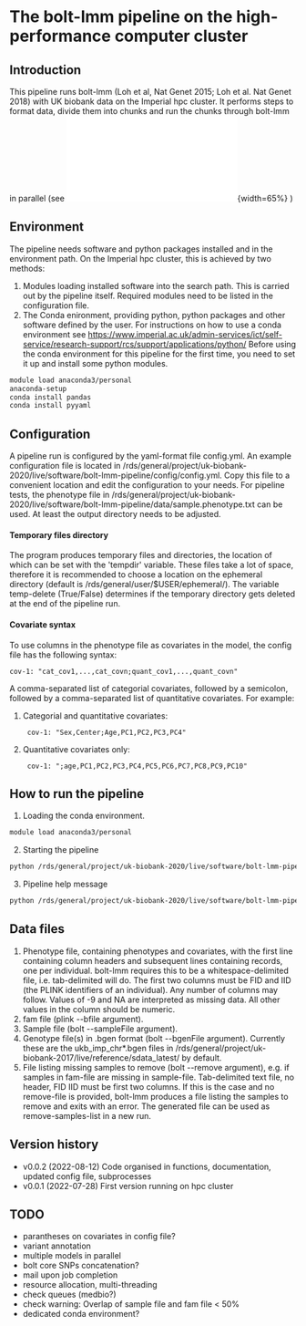 # The bolt-lmm pipeline on the high-performance computer cluster


## Introduction

This pipeline runs bolt-lmm (Loh et al, Nat Genet 2015; Loh et al. Nat
Genet 2018) with UK biobank data on the Imperial hpc cluster. It
performs steps to format data, divide them into chunks and run the
chunks through bolt-lmm in parallel (see ![bolt-lmm
pipeline](./fig-bolt-pipeline.pdf){width=65%} )



## Environment

The pipeline needs software and python packages installed and in the
environment path. On the Imperial hpc cluster, this is achieved by two
methods:

1. Modules loading installed software into the search path. This is
   carried out by the pipeline itself. Required modules need to be
   listed in the configuration file.
2. The Conda enironment, providing python, python packages and other
   software defined by the user. For instructions on how to use a
   conda environment see
   https://www.imperial.ac.uk/admin-services/ict/self-service/research-support/rcs/support/applications/python/
   Before using the conda environment for this pipeline for the first
   time, you need to set it up and install some python modules.

```bash
module load anaconda3/personal
anaconda-setup
conda install pandas
conda install pyyaml
```


## Configuration

A pipeline run is configured by the yaml-format file config.yml. An
example configuration file is located in
/rds/general/project/uk-biobank-2020/live/software/bolt-lmm-pipeline/config/config.yml. Copy
this file to a convenient location and edit the configuration to your
needs. For pipeline tests, the phenotype file in
/rds/general/project/uk-biobank-2020/live/software/bolt-lmm-pipeline/data/sample.phenotype.txt
can be used. At least the output directory needs to be adjusted.


#### Temporary files directory

The program produces temporary files and directories, the location of
which can be set with the 'tempdir' variable. These files take a lot
of space, therefore it is recommended to choose a location on the
ephemeral directory (default is
/rds/general/user/$USER/ephemeral/). The variable temp-delete
(True/False) determines if the temporary directory gets deleted at the
end of the pipeline run.

#### Covariate syntax

To use columns in the phenotype file as covariates in the model, the
config file has the following syntax:

	cov-1: "cat_cov1,...,cat_covn;quant_cov1,...,quant_covn"

A comma-separated list of categorial covariates, followed by a
semicolon, followed by a comma-separated list of quantitative
covariates. For example:

1. Categorial and quantitative covariates:

		cov-1: "Sex,Center;Age,PC1,PC2,PC3,PC4"

2. Quantitative covariates only:

		cov-1: ";age,PC1,PC2,PC3,PC4,PC5,PC6,PC7,PC8,PC9,PC10"


## How to run the pipeline

1. Loading the conda environment.

```bash
module load anaconda3/personal
```

2. Starting the pipeline

``` bash
python /rds/general/project/uk-biobank-2020/live/software/bolt-lmm-pipeline/bin/initialise-pipeline.py --config-file config.yml

```

3. Pipeline help message

``` bash
python /rds/general/project/uk-biobank-2020/live/software/bolt-lmm-pipeline/bin/initialise-pipeline.py -h

```

## Data files

1. Phenotype file, containing phenotypes and covariates, with the
   first line containing column headers and subsequent lines
   containing records, one per individual. bolt-lmm requires this to
   be a whitespace-delimited file, i.e. tab-delimited will do. The
   first two columns must be FID and IID (the PLINK identifiers of an
   individual). Any number of columns may follow. Values of -9 and NA
   are interpreted as missing data. All other values in the column
   should be numeric.
2. fam file (plink --bfile argument).
3. Sample file (bolt --sampleFile argument).
4. Genotype file(s) in .bgen format (bolt --bgenFile
   argument). Currently these are the ukb_imp_chr*.bgen files in
   /rds/general/project/uk-biobank-2017/live/reference/sdata_latest/
   by default.
5. File listing missing samples to remove (bolt --remove argument),
   e.g. if samples in fam-file are missing in
   sample-file. Tab-delimited text file, no header, FID IID must be
   first two columns. If this is the case and no remove-file is
   provided, bolt-lmm produces a file listing the samples to remove
   and exits with an error. The generated file can be used as
   remove-samples-list in a new run.

## Version history
  * v0.0.2 (2022-08-12)
	Code organised in functions, documentation, updated config file, subprocesses
  * v0.0.1 (2022-07-28)
	First version running on hpc cluster

## TODO
  * parantheses on covariates in config file?
  * variant annotation
  * multiple models in parallel
  * bolt core SNPs concatenation?
  * mail upon job completion
  * resource allocation, multi-threading
  * check queues (medbio?)
  * check warning: Overlap of sample file and fam file < 50%
  * dedicated conda environment?


